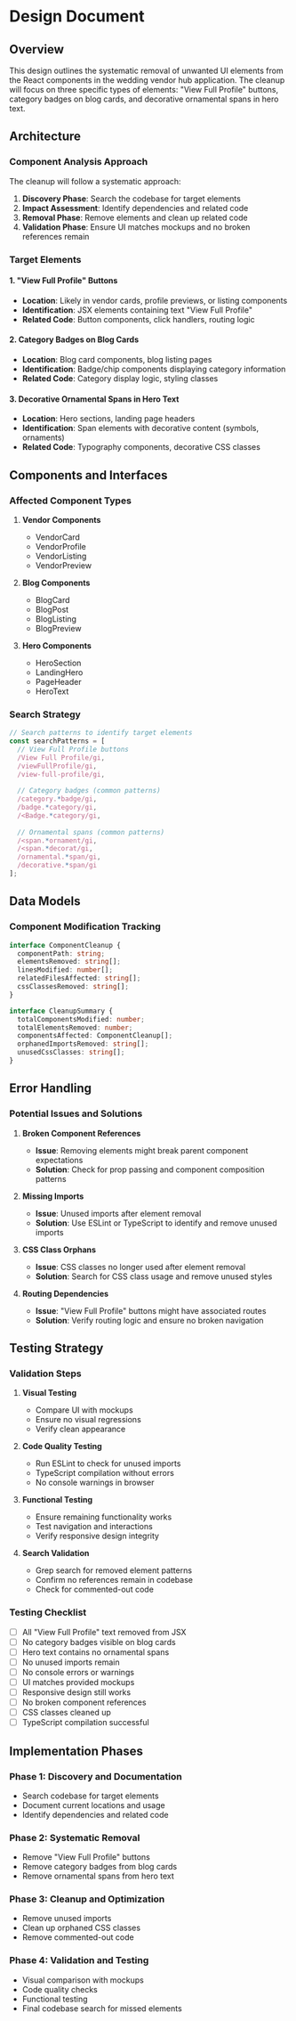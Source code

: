 # Design Document

## Overview

This design outlines the systematic removal of unwanted UI elements from the React components in the wedding vendor hub application. The cleanup will focus on three specific types of elements: "View Full Profile" buttons, category badges on blog cards, and decorative ornamental spans in hero text.

## Architecture

### Component Analysis Approach

The cleanup will follow a systematic approach:

1. **Discovery Phase**: Search the codebase for target elements
2. **Impact Assessment**: Identify dependencies and related code
3. **Removal Phase**: Remove elements and clean up related code
4. **Validation Phase**: Ensure UI matches mockups and no broken references remain

### Target Elements

#### 1. "View Full Profile" Buttons
- **Location**: Likely in vendor cards, profile previews, or listing components
- **Identification**: JSX elements containing text "View Full Profile"
- **Related Code**: Button components, click handlers, routing logic

#### 2. Category Badges on Blog Cards
- **Location**: Blog card components, blog listing pages
- **Identification**: Badge/chip components displaying category information
- **Related Code**: Category display logic, styling classes

#### 3. Decorative Ornamental Spans in Hero Text
- **Location**: Hero sections, landing page headers
- **Identification**: Span elements with decorative content (symbols, ornaments)
- **Related Code**: Typography components, decorative CSS classes

## Components and Interfaces

### Affected Component Types

1. **Vendor Components**
   - VendorCard
   - VendorProfile
   - VendorListing
   - VendorPreview

2. **Blog Components**
   - BlogCard
   - BlogPost
   - BlogListing
   - BlogPreview

3. **Hero Components**
   - HeroSection
   - LandingHero
   - PageHeader
   - HeroText

### Search Strategy

```typescript
// Search patterns to identify target elements
const searchPatterns = [
  // View Full Profile buttons
  /View Full Profile/gi,
  /viewFullProfile/gi,
  /view-full-profile/gi,
  
  // Category badges (common patterns)
  /category.*badge/gi,
  /badge.*category/gi,
  /<Badge.*category/gi,
  
  // Ornamental spans (common patterns)
  /<span.*ornament/gi,
  /<span.*decorat/gi,
  /ornamental.*span/gi,
  /decorative.*span/gi
];
```

## Data Models

### Component Modification Tracking

```typescript
interface ComponentCleanup {
  componentPath: string;
  elementsRemoved: string[];
  linesModified: number[];
  relatedFilesAffected: string[];
  cssClassesRemoved: string[];
}

interface CleanupSummary {
  totalComponentsModified: number;
  totalElementsRemoved: number;
  componentsAffected: ComponentCleanup[];
  orphanedImportsRemoved: string[];
  unusedCssClasses: string[];
}
```

## Error Handling

### Potential Issues and Solutions

1. **Broken Component References**
   - **Issue**: Removing elements might break parent component expectations
   - **Solution**: Check for prop passing and component composition patterns

2. **Missing Imports**
   - **Issue**: Unused imports after element removal
   - **Solution**: Use ESLint or TypeScript to identify and remove unused imports

3. **CSS Class Orphans**
   - **Issue**: CSS classes no longer used after element removal
   - **Solution**: Search for CSS class usage and remove unused styles

4. **Routing Dependencies**
   - **Issue**: "View Full Profile" buttons might have associated routes
   - **Solution**: Verify routing logic and ensure no broken navigation

## Testing Strategy

### Validation Steps

1. **Visual Testing**
   - Compare UI with mockups
   - Ensure no visual regressions
   - Verify clean appearance

2. **Code Quality Testing**
   - Run ESLint to check for unused imports
   - TypeScript compilation without errors
   - No console warnings in browser

3. **Functional Testing**
   - Ensure remaining functionality works
   - Test navigation and interactions
   - Verify responsive design integrity

4. **Search Validation**
   - Grep search for removed element patterns
   - Confirm no references remain in codebase
   - Check for commented-out code

### Testing Checklist

- [ ] All "View Full Profile" text removed from JSX
- [ ] No category badges visible on blog cards
- [ ] Hero text contains no ornamental spans
- [ ] No unused imports remain
- [ ] No console errors or warnings
- [ ] UI matches provided mockups
- [ ] Responsive design still works
- [ ] No broken component references
- [ ] CSS classes cleaned up
- [ ] TypeScript compilation successful

## Implementation Phases

### Phase 1: Discovery and Documentation
- Search codebase for target elements
- Document current locations and usage
- Identify dependencies and related code

### Phase 2: Systematic Removal
- Remove "View Full Profile" buttons
- Remove category badges from blog cards
- Remove ornamental spans from hero text

### Phase 3: Cleanup and Optimization
- Remove unused imports
- Clean up orphaned CSS classes
- Remove commented-out code

### Phase 4: Validation and Testing
- Visual comparison with mockups
- Code quality checks
- Functional testing
- Final codebase search for missed elements